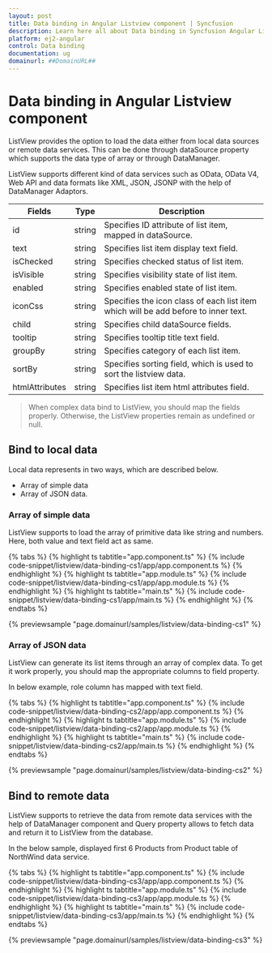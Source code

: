 ```yaml
---
layout: post
title: Data binding in Angular Listview component | Syncfusion
description: Learn here all about Data binding in Syncfusion Angular Listview component of Syncfusion Essential JS 2 and more.
platform: ej2-angular
control: Data binding 
documentation: ug
domainurl: ##DomainURL##
---
```


# Data binding in Angular Listview component

ListView provides the option to load the data either from local data sources or remote data services.
This can be done through dataSource property which supports the data type of array or through DataManager.

ListView supports different kind of data services such as OData, OData V4, Web API and
data formats like XML, JSON, JSONP with the help of DataManager Adaptors.

| Fields | Type | Description |
|------|------|-------------|
| id | string | Specifies ID attribute of list item, mapped in dataSource. |
| text | string | Specifies list item display text field. |
| isChecked | string | Specifies checked status of list item. |
| isVisible | string | Specifies visibility state of list item. |
| enabled | string | Specifies enabled state of list item. |
| iconCss | string | Specifies the icon class of each list item which will be add before to inner text. |
| child | string | Specifies child dataSource fields. |
| tooltip | string | Specifies tooltip title text field. |
| groupBy | string | Specifies category of each list item. |
| sortBy | string | Specifies sorting field, which is used to sort the listview data. |
| htmlAttributes | string | Specifies list item html attributes field. |

> When complex data bind to ListView, you should map the fields properly. Otherwise, the ListView properties remain as undefined or null.

## Bind to local data

Local data represents in two ways, which are described below.

* Array of simple data
* Array of JSON data.

### Array of simple data

ListView supports to load the array of primitive data like string and numbers. Here, both value and text field act as same.

{% tabs %}
{% highlight ts tabtitle="app.component.ts" %}
{% include code-snippet/listview/data-binding-cs1/app/app.component.ts %}
{% endhighlight %}
{% highlight ts tabtitle="app.module.ts" %}
{% include code-snippet/listview/data-binding-cs1/app/app.module.ts %}
{% endhighlight %}
{% highlight ts tabtitle="main.ts" %}
{% include code-snippet/listview/data-binding-cs1/app/main.ts %}
{% endhighlight %}
{% endtabs %}
  
{% previewsample "page.domainurl/samples/listview/data-binding-cs1" %}

### Array of JSON data

ListView can generate its list items through an array of complex data. To get it work properly, you should map the appropriate columns to field property.

In below example, role column has mapped with text field.

{% tabs %}
{% highlight ts tabtitle="app.component.ts" %}
{% include code-snippet/listview/data-binding-cs2/app/app.component.ts %}
{% endhighlight %}
{% highlight ts tabtitle="app.module.ts" %}
{% include code-snippet/listview/data-binding-cs2/app/app.module.ts %}
{% endhighlight %}
{% highlight ts tabtitle="main.ts" %}
{% include code-snippet/listview/data-binding-cs2/app/main.ts %}
{% endhighlight %}
{% endtabs %}
  
{% previewsample "page.domainurl/samples/listview/data-binding-cs2" %}

## Bind to remote data

ListView supports to retrieve the data from remote data services with the help of DataManager component and Query property allows to fetch data and return it to ListView from the database.

In the below sample, displayed first 6 Products from Product table of NorthWind data service.

{% tabs %}
{% highlight ts tabtitle="app.component.ts" %}
{% include code-snippet/listview/data-binding-cs3/app/app.component.ts %}
{% endhighlight %}
{% highlight ts tabtitle="app.module.ts" %}
{% include code-snippet/listview/data-binding-cs3/app/app.module.ts %}
{% endhighlight %}
{% highlight ts tabtitle="main.ts" %}
{% include code-snippet/listview/data-binding-cs3/app/main.ts %}
{% endhighlight %}
{% endtabs %}
  
{% previewsample "page.domainurl/samples/listview/data-binding-cs3" %}
